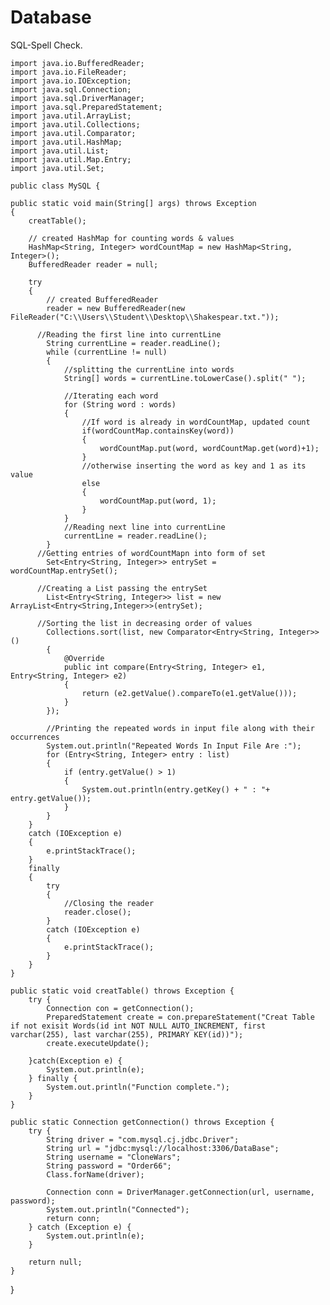 # Database
SQL-Spell Check.

	
    import java.io.BufferedReader;
    import java.io.FileReader;
    import java.io.IOException;
    import java.sql.Connection;
    import java.sql.DriverManager;
    import java.sql.PreparedStatement;
    import java.util.ArrayList;
    import java.util.Collections;
    import java.util.Comparator;
    import java.util.HashMap;
    import java.util.List;
    import java.util.Map.Entry;
    import java.util.Set;
	
    public class MySQL {
	
	public static void main(String[] args) throws Exception
	{   
		creatTable();
		
		// created HashMap for counting words & values
	    HashMap<String, Integer> wordCountMap = new HashMap<String, Integer>();
	    BufferedReader reader = null;
	     
	    try
	    {
	    	// created BufferedReader 
	        reader = new BufferedReader(new FileReader("C:\\Users\\Student\\Desktop\\Shakespear.txt."));
	         
	      //Reading the first line into currentLine
	        String currentLine = reader.readLine();
	        while (currentLine != null)
	        {   
 	            //splitting the currentLine into words  
	            String[] words = currentLine.toLowerCase().split(" ");
	            
	            //Iterating each word
	            for (String word : words)
	            {
	                //If word is already in wordCountMap, updated count
	                if(wordCountMap.containsKey(word))
	                {
	                	wordCountMap.put(word, wordCountMap.get(word)+1);
	                }
	                //otherwise inserting the word as key and 1 as its value
	                else
	                {
	                    wordCountMap.put(word, 1);
	                }
	            }
	            //Reading next line into currentLine
	            currentLine = reader.readLine();
	        }
	      //Getting entries of wordCountMapn into form of set
	        Set<Entry<String, Integer>> entrySet = wordCountMap.entrySet();
	        
	      //Creating a List passing the entrySet
	        List<Entry<String, Integer>> list = new ArrayList<Entry<String,Integer>>(entrySet);
	        
	      //Sorting the list in decreasing order of values 
	        Collections.sort(list, new Comparator<Entry<String, Integer>>() 
	        {
	            @Override
	            public int compare(Entry<String, Integer> e1, Entry<String, Integer> e2) 
	            {
	                return (e2.getValue().compareTo(e1.getValue()));
	            }
	        });

	        //Printing the repeated words in input file along with their occurrences 
	        System.out.println("Repeated Words In Input File Are :");
	        for (Entry<String, Integer> entry : list) 
	        {
	        	if (entry.getValue() > 1)
	            {
	        		System.out.println(entry.getKey() + " : "+ entry.getValue());
	            }
	        }
	    } 
	    catch (IOException e) 
	    {
	        e.printStackTrace();
	    }
	    finally
	    {
	        try
	        {
	        	//Closing the reader
	            reader.close();           
	        }
	        catch (IOException e) 
	        {
	            e.printStackTrace();
	        }
	    }
	}
	
	public static void creatTable() throws Exception {
		try {
			Connection con = getConnection();
			PreparedStatement create = con.prepareStatement("Creat Table if not exisit Words(id int NOT NULL AUTO_INCREMENT, first  varchar(255), last varchar(255), PRIMARY KEY(id))");
			create.executeUpdate();
			
		}catch(Exception e) {
			System.out.println(e);
		} finally {
			System.out.println("Function complete.");
		}
	}
	
	public static Connection getConnection() throws Exception {
		try {
			String driver = "com.mysql.cj.jdbc.Driver";
			String url = "jdbc:mysql://localhost:3306/DataBase";
			String username = "CloneWars";
			String password = "Order66";
			Class.forName(driver);

			Connection conn = DriverManager.getConnection(url, username, password);
			System.out.println("Connected");
			return conn;
		} catch (Exception e) {
			System.out.println(e);
		}

		return null;
	}
}



